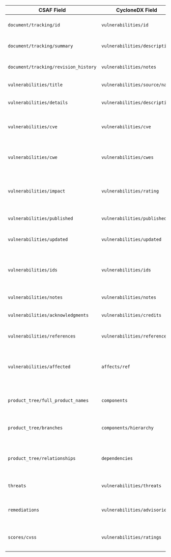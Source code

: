 | CSAF Field                              | CycloneDX Field                      | Notes                                                                 |
|-----------------------------------------|--------------------------------------|----------------------------------------------------------------------|
| `document/tracking/id`                  | `vulnerabilities/id`                 | Unique identifier for the vulnerability.                             |
| `document/tracking/summary`             | `vulnerabilities/description`        | A short description of the vulnerability.                            |
| `document/tracking/revision_history`    | `vulnerabilities/notes`              | Revision history can be added as notes.                              |
| `vulnerabilities/title`                 | `vulnerabilities/source/name`        | Title or name of the vulnerability.                                  |
| `vulnerabilities/details`               | `vulnerabilities/description`        | Detailed description of the vulnerability.                           |
| `vulnerabilities/cve`                   | `vulnerabilities/cve`                | Common Vulnerabilities and Exposures (CVE) identifier.               |
| `vulnerabilities/cwe`                   | `vulnerabilities/cwes`               | Common Weakness Enumeration (CWE) identifiers.                       |
| `vulnerabilities/impact`                | `vulnerabilities/rating`             | Impact assessment of the vulnerability, often mapped to severity.    |
| `vulnerabilities/published`             | `vulnerabilities/published`          | Date when the vulnerability was published.                           |
| `vulnerabilities/updated`               | `vulnerabilities/updated`            | Date when the vulnerability was last updated.                        |
| `vulnerabilities/ids`                   | `vulnerabilities/ids`                | External identifiers related to the vulnerability, such as references.|
| `vulnerabilities/notes`                 | `vulnerabilities/notes`              | Additional notes or comments.                                        |
| `vulnerabilities/acknowledgments`       | `vulnerabilities/credits`            | Acknowledgment of contributors or researchers.                       |
| `vulnerabilities/references`            | `vulnerabilities/references`         | Links to related resources or advisories.                            |
| `vulnerabilities/affected`              | `affects/ref`                        | Components affected by the vulnerability, mapping to component references.|
| `product_tree/full_product_names`       | `components`                         | Full product names indicating affected components.                   |
| `product_tree/branches`                 | `components/hierarchy`               | Hierarchical representation of affected products.                    |
| `product_tree/relationships`            | `dependencies`                       | Describes relationships between products and components.             |
| `threats`                               | `vulnerabilities/threats`            | Potential threats associated with the vulnerability.                 |
| `remediations`                          | `vulnerabilities/advisories`         | Suggested remediations or mitigations for the vulnerability.         |
| `scores/cvss`                           | `vulnerabilities/ratings`            | CVSS scores indicating the severity of the vulnerability.            |